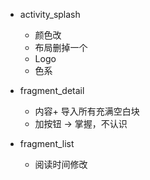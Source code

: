 - activity_splash  
  - 颜色改
  - 布局删掉一个
  - Logo  
  - 色系

- fragment_detail 

  - 内容+ 导入所有充满空白块
  - 加按钮 -> 掌握，不认识

  

- fragment_list

  - 阅读时间修改